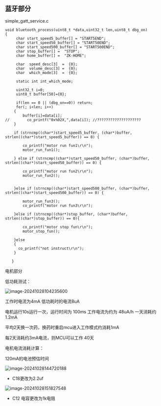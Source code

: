 ## 蓝牙部分

simple_gatt_service.c

```
void bluetooth_process(uint8_t *data,uint32_t len,uint8_t dbg_on)
{
	 char start_speed5_buffer[] = "START5END";
     char start_speed50_buffer[] = "START50END";
     char start_speed500_buffer[] = "START500END";
     char stop_buffer[] =  "STOP";
	 char home_buffer[] =  "ZK-HOME";	
	
	 char  speed_desc[3]  =  {0};
	 char  volume_desc[3] =  {0};
	 char  which_mode[3]  =  {0};
	 
	 static int int_which_mode;
	
	 uint32_t i=0;
	 uint8_t buffer[50]={0};
	 	 
     if(len == 0 || (dbg_on==0)) return;
     for(; i<len; i++)
    {	   
		buffer[i]=data[i];
//        co_printf("0x%02X,",data[i]); //????????????????????
    }
		
	if (strncmp((char*)start_speed5_buffer, (char*)buffer, strlen((char*)start_speed5_buffer)) == 0) {

		co_printf("motor run fun1\r\n");    
        motor_run_fun1();	

    } else if (strncmp((char*)start_speed50_buffer, (char*)buffer, strlen((char*)start_speed50_buffer)) == 0) {

        co_printf("motor run fun2\r\n");	
        motor_run_fun2();	
       
     
    }else if (strncmp((char*)start_speed500_buffer, (char*)buffer, strlen((char*)start_speed500_buffer)) == 0) {

        motor_run_fun3();		
        co_printf("motor run fun3\r\n");

    }else if (strncmp((char*)stop_buffer, (char*)buffer, strlen((char*)stop_buffer)) == 0){
		
        co_printf("motor stop fun\r\n");
		motor_stop_fun();
		
	}else
	{
	  co_printf("not instruct\r\n");	     
	}
	
   }
```

电机部分





低功耗测试：

![image-20241028104235600](https://newbie-typora.oss-cn-shenzhen.aliyuncs.com/zhongke/image-20241028104235600.png)

工作时电流为4mA  低功耗时的电流8uA

电机运行10s运行一次，运行时间为  100ms     工作电流为约为 48uA/h      一天消耗约1.2mA  

平均2天换一次药，换药时重启mcu进入工作模式约消耗1mA       

每2天消耗约3mA电流，则MCU可以工作 40天



电机电流消耗计算：



120mA的电池预估时间







![image-20241028144720188](https://newbie-typora.oss-cn-shenzhen.aliyuncs.com/zhongke/image-20241028144720188.png)

- C18更改为2.2uf



![image-20241028151827548](https://newbie-typora.oss-cn-shenzhen.aliyuncs.com/zhongke/image-20241028151827548.png)

- C12 电容更改为1k电阻